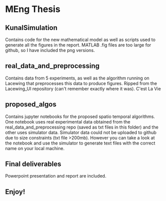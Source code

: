 # MEng Thesis

## KunalSimulation

Contains code for the new mathematical model as well as scripts used to generate all the figures in the report. MATLAB .fig files are too large for github, so I have included the png versions.

## real\_data\_and\_preprocessing

Contains data from 5 experiments, as well as the algorithm running on Lacewing that preprocesses this data to produce figures. Ripped from the Lacewing_UI repository (can't remember exactly where it was). C'est La Vie

## proposed_algos

Contains jupyter notebooks for the proposed spatio temporal algorithms. One notebook uses real experimental data obtained from the real\_data\_and\_preprocessing repo (saved as txt files in this folder) and the other uses simulator data. Simulator data could not be uploaded to github due to size constraints (txt file >200mb). However you can take a look at the notebook and use the simulator to generate text files with the correct name on your local machine.

## Final deliverables

Powerpoint presentation and report are included.

## Enjoy!

